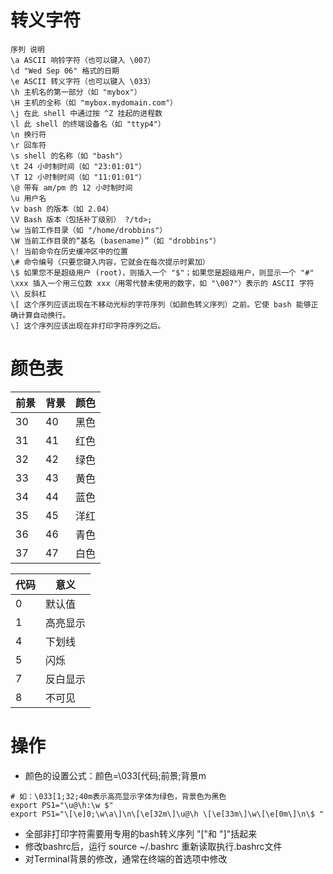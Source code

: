 # 转义字符
 
```text
序列 说明 
\a ASCII 响铃字符（也可以键入 \007） 
\d "Wed Sep 06" 格式的日期            
\e ASCII 转义字符（也可以键入 \033） 
\h 主机名的第一部分（如 "mybox"） 
\H 主机的全称（如 "mybox.mydomain.com"） 
\j 在此 shell 中通过按 ^Z 挂起的进程数 
\l 此 shell 的终端设备名（如 "ttyp4"） 
\n 换行符 
\r 回车符 
\s shell 的名称（如 "bash"） 
\t 24 小时制时间（如 "23:01:01"） 
\T 12 小时制时间（如 "11:01:01"） 
\@ 带有 am/pm 的 12 小时制时间 
\u 用户名 
\v bash 的版本（如 2.04） 
\V Bash 版本（包括补丁级别） ?/td>; 
\w 当前工作目录（如 "/home/drobbins"） 
\W 当前工作目录的“基名 (basename)”（如 "drobbins"） 
\! 当前命令在历史缓冲区中的位置 
\# 命令编号（只要您键入内容，它就会在每次提示时累加） 
\$ 如果您不是超级用户 (root)，则插入一个 "$"；如果您是超级用户，则显示一个 "#" 
\xxx 插入一个用三位数 xxx（用零代替未使用的数字，如 "\007"）表示的 ASCII 字符 
\\ 反斜杠 
\[ 这个序列应该出现在不移动光标的字符序列（如颜色转义序列）之前。它使 bash 能够正确计算自动换行。 
\] 这个序列应该出现在非打印字符序列之后。
```

# 颜色表 

| 前景 | 背景 | 颜色 |
| ---- | ---- | ---- |
| 30 | 40 | 黑色 |
| 31 | 41 | 红色 |
| 32 | 42 | 绿色 |
| 33 | 43 | 黄色 |
| 34 | 44 | 蓝色 |
| 35 | 45 | 洋红 |
| 36 | 46 | 青色 |
| 37 | 47 | 白色 |

| 代码 | 意义 |
| --- | --- |
| 0 | 默认值 |
| 1 | 高亮显示 |
| 4 | 下划线 |
| 5 | 闪烁 |
| 7 | 反白显示 | 
| 8 | 不可见 |

# 操作
 - 颜色的设置公式：颜色=\033[代码;前景;背景m
 
```shell
# 如：\033[1;32;40m表示高亮显示字体为绿色，背景色为黑色
export PS1="\u@\h:\w $"
export PS1="\[\e]0;\w\a\]\n\[\e[32m\]\u@\h \[\e[33m\]\w\[\e[0m\]\n\$ "
```

 - 全部非打印字符需要用专用的bash转义序列 "\["和 "\]"括起来
 - 修改bashrc后，运行 source ~/.bashrc 重新读取执行.bashrc文件
 - 对Terminal背景的修改，通常在终端的首选项中修改
